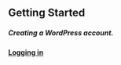 ## Getting Started

##### Creating a WordPress account.

#### [Logging in](https://easywpguide.com/wordpress-manual/login/)




